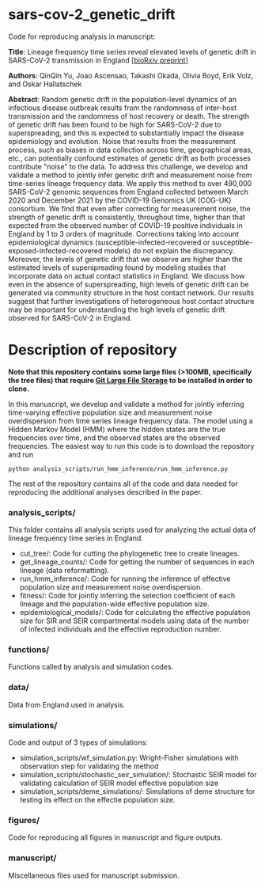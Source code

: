 # sars-cov-2_genetic_drift
 Code for reproducing analysis in manuscript: 
 
**Title**: 
Lineage frequency time series reveal elevated levels of genetic drift in SARS-CoV-2 transmission in England [[bioRxiv preprint](https://www.biorxiv.org/content/10.1101/2022.11.21.517390v1)]

**Authors**: 
QinQin Yu, Joao Ascensao, Takashi Okada, Olivia Boyd, Erik Volz, and Oskar Hallatschek
 
**Abstract**:
Random genetic drift in the population-level dynamics of an infectious disease outbreak results from the randomness of inter-host transmission and the randomness of host recovery or death. The strength of genetic drift has been found to be high for SARS-CoV-2 due to superspreading, and this is expected to substantially impact the disease epidemiology and evolution. Noise that results from the measurement process, such as biases in data collection across time, geographical areas, etc., can potentially confound estimates of genetic drift as both processes contribute "noise" to the data. To address this challenge, we develop and validate a method to jointly infer genetic drift and measurement noise from time-series lineage frequency data. We apply this method to over 490,000 SARS-CoV-2 genomic sequences from England collected between March 2020 and December 2021 by the COVID-19 Genomics UK (COG-UK) consortium. We find that even after correcting for measurement noise, the strength of genetic drift is consistently, throughout time, higher than that expected from the observed number of COVID-19 positive individuals in England by 1 to 3 orders of magnitude. Corrections taking into account epidemiological dynamics (susceptible-infected-recovered or susceptible-exposed-infected-recovered models) do not explain the discrepancy. Moreover, the levels of genetic drift that we observe are higher than the estimated levels of superspreading found by modeling studies that incorporate data on actual contact statistics in England. We discuss how even in the absence of superspreading, high levels of genetic drift can be generated via community structure in the host contact network. Our results suggest that further investigations of heterogeneous host contact structure may be important for understanding the high levels of genetic drift observed for SARS-CoV-2 in England.

# Description of repository

**Note that this repository contains some large files (>100MB, specifically the tree files) that require [Git Large File Storage](https://git-lfs.com/) to be installed in order to clone.**

 In this manuscript, we develop and validate a method for jointly inferring time-varying effective population size and measurement noise overdispersion from time series lineage frequency data. The model using a Hidden Markov Model (HMM) where the hidden states are the true frequencies over time, and the observed states are the observed frequencies. The easiest way to run this code is to download the repository and run
 
 `python analysis_scripts/run_hmm_inference/run_hmm_inference.py`
 
 The rest of the repository contains all of the code and data needed for reproducing the additional analyses described in the paper. 
 
### analysis_scripts/
This folder contains all analysis scripts used for analyzing the actual data of lineage frequency time series in England. 
- cut_tree/: Code for cutting the phylogenetic tree to create lineages.
- get_lineage_counts/: Code for getting the number of sequences in each lineage (data reformatting). 
- run_hmm_inference/: Code for running the inference of effective population size and measurement noise overdispersion. 
- fitness/: Code for jointly inferring the selection coefficient of each lineage and the population-wide effective population size. 
- epidemiological_models/: Code for calculating the effective population size for SIR and SEIR compartmental models using data of the number of infected individuals and the effective reproduction number.

### functions/
Functions called by analysis and simulation codes. 

### data/
Data from England used in analysis. 

### simulations/
Code and output of 3 types of simulations: 
- simulation_scripts/wf_simulation.py: Wright-Fisher simulations with observation step for validating the method
- simulation_scripts/stochastic_seir_simulation/: Stochastic SEIR model for validating calculation of SEIR model effective population size
- simulation_scripts/deme_simulations/: Simulations of deme structure for testing its effect on the effectie population size. 

### figures/
Code for reproducing all figures in manuscript and figure outputs.

### manuscript/
Miscellaneous files used for manuscript submission. 


 
 
